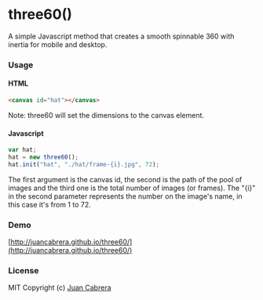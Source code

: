 three60()
=========
A simple Javascript method that creates a smooth spinnable 360 with inertia for mobile and desktop.

### Usage
#### HTML
 ```html
<canvas id="hat"></canvas>
 ```
Note: three60 will set the dimensions to the canvas element.
#### Javascript
 ```javascript
var hat;
hat = new three60();
hat.init("hat", "./hat/frame-{i}.jpg", 72);
 ```
The first argument is the canvas id, the second is the path of the pool of images and the third one is the total number of images (or frames). The "{i}" in the second parameter represents the number on the image's name, in this case it's from 1 to 72.

### Demo
[http://juancabrera.github.io/three60/](http://juancabrera.github.io/three60/)

### License
MIT Copyright (c) [Juan Cabrera](http://juan.me)